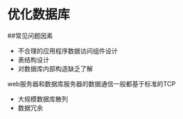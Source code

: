 # 优化数据库

##常见问题因素
- 不合理的应用程序数据访问组件设计
- 表结构设计
- 对数据库内部构造缺乏了解


web服务器和数据库服务器的数据通信一般都基于标准的TCP

- 大规模数据库散列
- 数据冗余


